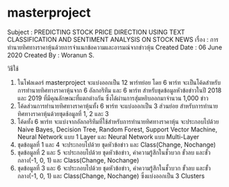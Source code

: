 # masterproject
Subject : PREDICTING STOCK PRICE DIRECTION USING TEXT CLASSIFICATION AND SENTIMENT ANALYSIS ON STOCK NEWS
เรื่อง     : การทำนายทิศทางราคาหุ้นด้วยการจำแนกข้อความและอารมณ์จากข่าวหุ้น
Created Date : 06 June 2020
Created By   : Woranun S.
       
วิธีใช้
1. ในโฟลเดอร์ masterproject จะแบ่งออกเป็น 12 พาร์ทย่อย โดย 6 พาร์ท จะเป็นโค้ดสำหรับการทำนายทิศทางราคาหุ้นจาก 6 อัลกอริทึม และ 6 พาร์ท สำหรับชุดข้อมูลหัวข้อข่าวในปี 2018 และ 2019 ที่มีคุณลักษณะที่แตกต่างกัน ซึ่งได้ผ่านการสุ่มหยิบออกมาจำนวน 1,000 ข่าว
2. โค้ดส่วนการทำนายทิศทางราคาหุ้นทั้ง 6 พาร์ท จะแบ่งออกเป็น 3 ส่วนย่อย สำหรับการทำนายทิศทางราคาหุ้นด้วยชุดช้อมูลที่ 1, 2 และ 3
3. โค้ดทั้ง 6 พาร์ท จะแบ่งจากอัลกอริทึมที่ใช้สำหรับการทำนายทิศทางราคาหุ้น จะประกอบไปด้วย Naive Bayes, Decision Tree, Random Forest, Support Vector Machine, Neural Network แบบ 1 Layer และ Neural Network แบบ Multi-Layer
3. ชุดข้อมูลที่ 1 และ 4 จะประกอบไปด้วย ชุดหัวข้อข่าว และ Class(Change, Nochange)
4. ชุดข้อมูลที่ 2 และ 5 จะประกอบไปด้วย ชุดหัวข้อข่าว, ค่าความรู้สึกในชั้วบวก ขั้วลบ และขั้วกลาง(-1, 0, 1) และ Class(Change, Nochange)
5. ชุดข้อมูลที่ 3 และ 6 จะประกอบไปด้วย ชุดหัวข้อข่าว, ค่าความรู้สึกในชั้วบวก ขั้วลบ และขั้วกลาง(-1, 0, 1) และ Class(Change, Nochange) ซึ่งแบ่งออกเป็น 3 Clusters
